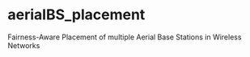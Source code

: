 # aerialBS_placement
Fairness-Aware Placement of multiple Aerial Base Stations in Wireless Networks

